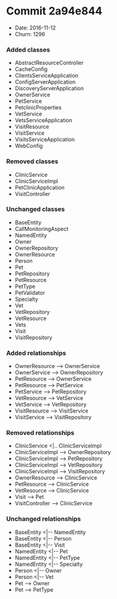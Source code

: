 # Commit 2a94e844
- Date: 2016-11-12
- Churn: 1296
### Added classes
- AbstractResourceController
- CacheConfig
- ClientsServiceApplication
- ConfigServerApplication
- DiscoveryServerApplication
- OwnerService
- PetService
- PetclinicProperties
- VetService
- VetsServiceApplication
- VisitResource
- VisitService
- VisitsServiceApplication
- WebConfig
### Removed classes
- ClinicService
- ClinicServiceImpl
- PetClinicApplication
- VisitController
### Unchanged classes
- BaseEntity
- CallMonitoringAspect
- NamedEntity
- Owner
- OwnerRepository
- OwnerResource
- Person
- Pet
- PetRepository
- PetResource
- PetType
- PetValidator
- Specialty
- Vet
- VetRepository
- VetResource
- Vets
- Visit
- VisitRepository

### Added relationships
- OwnerResource --> OwnerService
- OwnerService --> OwnerRepository
- PetResource --> OwnerService
- PetResource --> PetService
- PetService --> PetRepository
- VetResource --> VetService
- VetService --> VetRepository
- VisitResource --> VisitService
- VisitService --> VisitRepository

### Removed relationships
- ClinicService <|.. ClinicServiceImpl
- ClinicServiceImpl --> OwnerRepository
- ClinicServiceImpl --> PetRepository
- ClinicServiceImpl --> VetRepository
- ClinicServiceImpl --> VisitRepository
- OwnerResource --> ClinicService
- PetResource --> ClinicService
- VetResource --> ClinicService
- Visit --> Pet
- VisitController --> ClinicService

### Unchanged relationships
- BaseEntity <|-- NamedEntity
- BaseEntity <|-- Person
- BaseEntity <|-- Visit
- NamedEntity <|-- Pet
- NamedEntity <|-- PetType
- NamedEntity <|-- Specialty
- Person <|-- Owner
- Person <|-- Vet
- Pet --> Owner
- Pet --> PetType